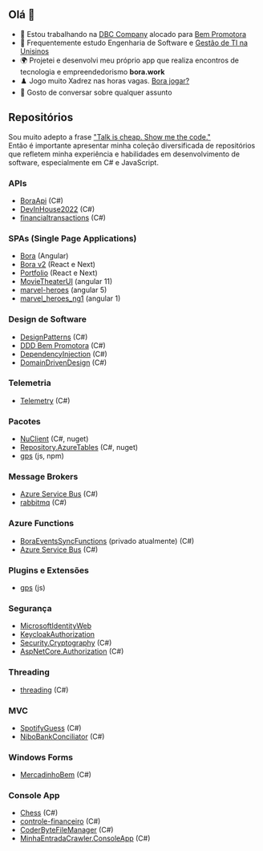 ## Olá 👋

- 🔭 Estou trabalhando na [DBC Company](https://www.dbccompany.com.br/) alocado para [Bem Promotora](https://www.bempromotora.com.br/)
- 🌱 Frequentemente estudo Engenharia de Software e [Gestão de TI na Unisinos](https://ead.unisinos.br/cursos-graduacao/gestao-da-tecnologia-da-informacao)
- 🌍 Projetei e desenvolvi meu próprio app que realiza encontros de tecnologia e empreendedorismo __bora.work__
- ♟️ Jogo muito Xadrez nas horas vagas. [Bora jogar?](https://chess.com/member/lucasfogliarini)
- 💬 Gosto de conversar sobre qualquer assunto

## Repositórios
Sou muito adepto a frase ["Talk is cheap. Show me the code."](https://chatgpt.com/share/ebca0102-d6c8-4d46-b103-79b84f36e5de)  
Então é importante apresentar minha coleção diversificada de repositórios que refletem minha experiência e habilidades em desenvolvimento de software, especialmente em C# e JavaScript.

### APIs
- [BoraApi](https://github.com/lucasfogliarini/bora-api) (C#)
- [DevInHouse2022](https://github.com/lucasfogliarini/DevInHouse2022) (C#)
- [financialtransactions](https://github.com/lucasfogliarini/financialtransactions) (C#)

### SPAs (Single Page Applications)
- [Bora](https://github.com/lucasfogliarini/bora) (Angular)
- [Bora v2](https://github.com/lucasfogliarini/bora-v2) (React e Next)
- [Portfolio](https://github.com/lucasfogliarini/portfolio) (React e Next)
- [MovieTheaterUI](https://github.com/lucasfogliarini/MovieTheaterUI) (angular 11)
- [marvel-heroes](https://github.com/lucasfogliarini/marvel-heroes) (angular 5)
- [marvel_heroes_ng1](https://github.com/lucasfogliarini/marvel_heroes_ng1) (angular 1)

### Design de Software
- [DesignPatterns](https://github.com/lucasfogliarini/DesignPatterns) (C#)
- [DDD Bem Promotora](https://github.com/lucasfogliarini/bem) (C#)
- [DependencyInjection](https://github.com/lucasfogliarini/DependencyInjection) (C#)
- [DomainDrivenDesign](https://github.com/lucasfogliarini/DomainDrivenDesign) (C#)

### Telemetria
- [Telemetry](https://github.com/lucasfogliarini/Telemetry) (C#)

### Pacotes
- [NuClient](https://github.com/lucasfogliarini/NuClient) (C#, nuget)
- [Repository.AzureTables](https://github.com/lucasfogliarini/Repository.AzureTables) (C#, nuget)
- [gps](https://github.com/lucasfogliarini/gps) (js, npm)

### Message Brokers
- [Azure Service Bus](https://github.com/lucasfogliarini/azureservicebus) (C#)
- [rabbitmq](https://github.com/lucasfogliarini/rabbitmq) (C#)

### Azure Functions
- [BoraEventsSyncFunctions](https://github.com/lucasfogliarini/BoraEventsSyncFunctions) (privado atualmente) (C#)
- [Azure Service Bus](https://github.com/lucasfogliarini/azureservicebus) (C#)

### Plugins e Extensões
- [gps](https://github.com/lucasfogliarini/gps) (js)

### Segurança
- [MicrosoftIdentityWeb](https://github.com/lucasfogliarini/MicrosoftIdentityWeb)
- [KeycloakAuthorization](https://github.com/lucasfogliarini/KeycloakAuthorization)
- [Security.Cryptography](https://github.com/lucasfogliarini/Security.Cryptography) (C#)
- [AspNetCore.Authorization](https://github.com/lucasfogliarini/AspNetCore.Authorization) (C#)

### Threading
- [threading](https://github.com/lucasfogliarini/threading) (C#)

### MVC
- [SpotifyGuess](https://github.com/lucasfogliarini/SpotifyGuess) (C#)
- [NiboBankConciliator](https://github.com/lucasfogliarini/NiboBankConciliator) (C#)  

### Windows Forms
- [MercadinhoBem](https://github.com/lucasfogliarini/MercadinhoBem) (C#)
  
### Console App
- [Chess](https://github.com/lucasfogliarini/chess) (C#)
- [controle-financeiro](https://github.com/lucasfogliarini/controle-financeiro) (C#)
- [CoderByteFileManager](https://github.com/lucasfogliarini/CoderByteFileManager) (C#)
- [MinhaEntradaCrawler.ConsoleApp](https://github.com/lucasfogliarini/MinhaEntradaCrawler.ConsoleApp) (C#)



